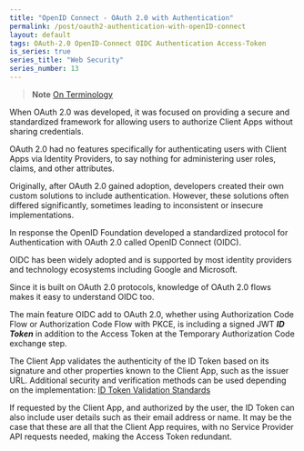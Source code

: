 ```yaml
---
title: "OpenID Connect - OAuth 2.0 with Authentication"
permalink: /post/oauth2-authentication-with-openID-connect
layout: default
tags: OAuth-2.0 OpenID-Connect OIDC Authentication Access-Token
is_series: true
series_title: "Web Security"
series_number: 13
---
```


> **Note**
> [On Terminology](/post/oauth2-overview#notes-on-terminology)

When OAuth 2.0 was developed, it was focused on providing a secure and standardized framework for allowing users to authorize Client Apps without sharing credentials.

OAuth 2.0 had no features specifically for authenticating users with Client Apps via Identity Providers, to say nothing for administering user roles, claims, and other attributes.

Originally, after OAuth 2.0 gained adoption, developers created their own custom solutions to include authentication. However, these solutions often differed significantly, sometimes leading to inconsistent or insecure implementations.

In response the OpenID Foundation developed a standardized protocol for Authentication with OAuth 2.0 called OpenID Connect (OIDC).

OIDC has been widely adopted and is supported by most identity providers and technology ecosystems including Google and Microsoft.

Since it is built on OAuth 2.0 protocols, knowledge of OAuth 2.0 flows makes it easy to understand OIDC too.

The main feature OIDC add to OAuth 2.0, whether using Authorization Code Flow or Authorization Code Flow with PKCE, is including a signed JWT ***ID Token*** in addition to the Access Token at the Temporary Authorization Code exchange step.

The Client App validates the authenticity of the ID Token based on its signature and other properties known to the Client App, such as the issuer URL. Additional security and verification methods can be used depending on the implementation: [ID Token Validation Standards](https://openid.net/specs/openid-connect-core-1_0.html#rfc.section.3.1.3.7)

If requested by the Client App, and authorized by the user, the ID Token can also include user details such as their email address or name. It may be the case that these are all that the Client App requires, with no Service Provider API requests needed, making the Access Token redundant. 


